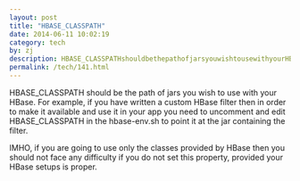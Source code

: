 ```yaml
---
layout: post
title: "HBASE_CLASSPATH"
date: 2014-06-11 10:02:19
category: tech
by: zj
description: HBASE_CLASSPATHshouldbethepathofjarsyouwishtousewithyourHBase.Forexample,ifyouhavewrittenacustomHBasefiltertheninordertomakeitavai
permalink: /tech/141.html
---
```

HBASE\_CLASSPATH should be the path of jars you wish to use with your HBase. For example, if you have written a custom HBase filter then in order to make it available and use it in your app you need to uncomment and edit HBASE\_CLASSPATH in the hbase-env.sh to point it at the jar containing the filter.

IMHO, if you are going to use only the classes provided by HBase then you should not face any difficulty if you do not set this property, provided your HBase setups is proper.
